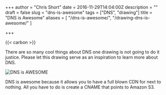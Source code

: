 +++
author = "Chris Short"
date = 2016-11-29T14:04:00Z
description = ""
draft = false
slug = "dns-is-awesome"
tags = ["DNS", "drawing"]
title = "DNS is Awesome"
aliases = [
    "/dns-is-awesome/",
    "/drawing-dns-is-awesome/"
    ]

+++

{{< carbon >}}

There are so many cool things about DNS one drawing is not going to do it justice. Please let this drawing serve as an inspiration to learn more about DNS.

![DNS is AWESOME](https://shortcdn.com/chrisshort/drawings/DNS-is-AWESOME.png)

DNS is awesome because it allows you to have a full blown CDN for next to nothing. All you have to do is create a CNAME that points to Amazon S3.
